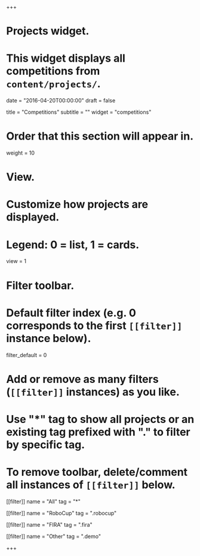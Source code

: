 +++
# Projects widget.
# This widget displays all competitions from `content/projects/`.

date = "2016-04-20T00:00:00"
draft = false

title = "Competitions"
subtitle = ""
widget = "competitions"

# Order that this section will appear in.
weight = 10

# View.
# Customize how projects are displayed.
# Legend: 0 = list, 1 = cards.
view = 1

# Filter toolbar.

# Default filter index (e.g. 0 corresponds to the first `[[filter]]` instance below).
filter_default = 0

# Add or remove as many filters (`[[filter]]` instances) as you like.
# Use "*" tag to show all projects or an existing tag prefixed with "." to filter by specific tag.
# To remove toolbar, delete/comment all instances of `[[filter]]` below.
[[filter]]
  name = "All"
  tag = "*"

[[filter]]
  name = "RoboCup"
  tag = ".robocup"

[[filter]]
  name = "FIRA"
  tag = ".fira"

[[filter]]
  name = "Other"
  tag = ".demo"

+++

